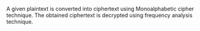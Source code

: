 A given plaintext is converted into ciphertext using Monoalphabetic cipher technique. The obtained ciphertext is decrypted using frequency analysis technique.
